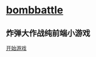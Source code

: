 # [bombbattle](https://github.com/theajack/bombbattle)
## 炸弹大作战纯前端小游戏

[开始游戏](https://www.theajack.com/bombbattle/)
